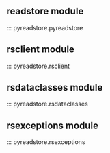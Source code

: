 ## readstore module

::: pyreadstore.pyreadstore

## rsclient module

::: pyreadstore.rsclient

## rsdataclasses module

::: pyreadstore.rsdataclasses

## rsexceptions module

::: pyreadstore.rsexceptions
